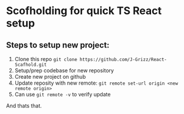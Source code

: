 # Scofholding for quick TS React setup


## Steps to setup new project:

1. Clone this repo `git clone https://github.com/J-Grizz/React-Scafhold.git`
2. Setup/prep codebase for new repository
3. Create new project on github
4. Update reposity with new remote: `git remote set-url origin <new remote origin>`
5. Can use `git remote -v` to verify update

And thats that.
